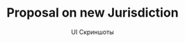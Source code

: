 ---
layout: embed
permalink: apps/minting/business-processes/jurisdiction/ui-screens
lang: ru
page_id: apps-minting-business-processes-jurisdiction-screens

title: Proposal on new Jurisdiction
subtitle: UI Скриншоты
backUrl: /ru/apps/minting/business-processes/jurisdiction

description: Screens
---